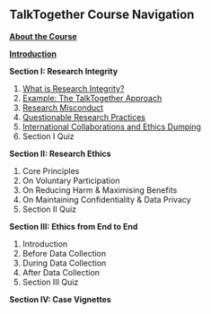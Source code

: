 ## TalkTogether Course Navigation

**[About the Course](index.md)**

**[Introduction](intro.md)**

**Section I: Research Integrity**
1. [What is Research Integrity?](integrity.md)
2. [Example: The TalkTogether Approach](integrity-tt.md)
3. [Research Misconduct](integrity-misconduct.md)
4. [Questionable Research Practices](integrity-qrp.md)
5. [International Collaborations and Ethics Dumping](integrity-global.md)
6. Section I Quiz

**Section II: Research Ethics**
1. Core Principles
2. On Voluntary Participation
3. On Reducing Harm & Maximising Benefits
4. On Maintaining Confidentiality & Data Privacy
5. Section II Quiz

**Section III: Ethics from End to End**
1. Introduction
2. Before Data Collection
3. During Data Collection
4. After Data Collection
5. Section III Quiz

**Section IV: Case Vignettes**
